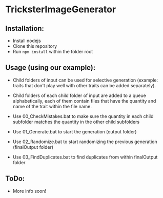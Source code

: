 # TricksterImageGenerator

## Installation:

* Install nodejs
* Clone this repository
* Run `npm install` within the folder root

## Usage (using our example):

* Child folders of input can be used for selective generation (example: traits that don't play well with other traits can be added separately).
* Child folders of each child folder of input are added to a queue alphabetically, each of them contain files that have the quantity and name of the trait within the file name.

* Use 00_CheckMistakes.bat to make sure the quantity in each child subfolder matches the quantity in the other child subfolders
* Use 01_Generate.bat to start the generation (output folder)
* Use 02_Randomize.bat to start randomizing the previous generation (finalOutput folder)
* Use 03_FindDuplicates.bat to find duplicates from within finalOutput folder

## ToDo:

* More info soon!